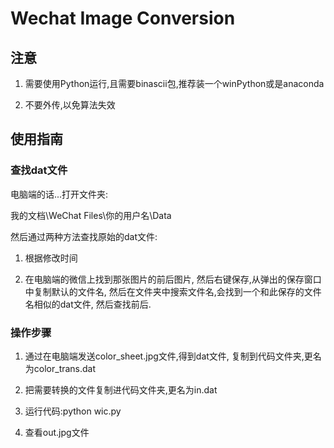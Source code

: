 # Wechat Image Conversion

## 注意

1. 需要使用Python运行,且需要binascii包,推荐装一个winPython或是anaconda

2. 不要外传,以免算法失效

## 使用指南

### 查找dat文件

电脑端的话...打开文件夹:

我的文档\WeChat Files\你的用户名\Data

然后通过两种方法查找原始的dat文件:

1. 根据修改时间

2. 在电脑端的微信上找到那张图片的前后图片,
然后右键保存,从弹出的保存窗口中复制默认的文件名,
然后在文件夹中搜索文件名,会找到一个和此保存的文件名相似的dat文件,
然后查找前后.

### 操作步骤

1. 通过在电脑端发送color_sheet.jpg文件,得到dat文件,
复制到代码文件夹,更名为color_trans.dat

2. 把需要转换的文件复制进代码文件夹,更名为in.dat

3. 运行代码:python wic.py

4. 查看out.jpg文件
